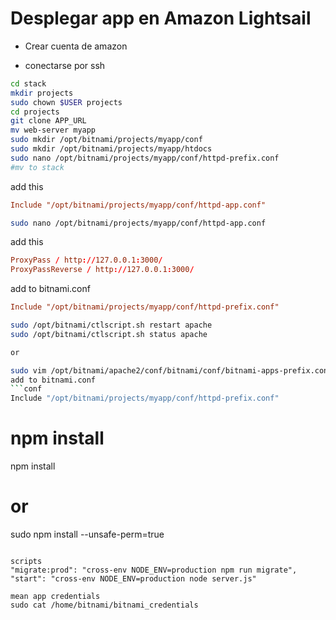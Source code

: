 # Desplegar app en Amazon Lightsail

- Crear cuenta de amazon

- conectarse por ssh

```bash
cd stack
mkdir projects
sudo chown $USER projects
cd projects
git clone APP_URL
mv web-server myapp
sudo mkdir /opt/bitnami/projects/myapp/conf
sudo mkdir /opt/bitnami/projects/myapp/htdocs
sudo nano /opt/bitnami/projects/myapp/conf/httpd-prefix.conf
#mv to stack
```
add this

```conf
Include "/opt/bitnami/projects/myapp/conf/httpd-app.conf"
```

```bash
sudo nano /opt/bitnami/projects/myapp/conf/httpd-app.conf
```

add this

```conf
ProxyPass / http://127.0.0.1:3000/
ProxyPassReverse / http://127.0.0.1:3000/
```
add to bitnami.conf
```conf
Include "/opt/bitnami/projects/myapp/conf/httpd-prefix.conf"
```


```bash
sudo /opt/bitnami/ctlscript.sh restart apache
sudo /opt/bitnami/ctlscript.sh status apache

or

sudo vim /opt/bitnami/apache2/conf/bitnami/conf/bitnami-apps-prefix.conf
add to bitnami.conf
```conf
Include "/opt/bitnami/projects/myapp/conf/httpd-prefix.conf"
```


# npm install
npm install
# or
sudo npm install --unsafe-perm=true
```

scripts
"migrate:prod": "cross-env NODE_ENV=production npm run migrate",
"start": "cross-env NODE_ENV=production node server.js"

mean app credentials
sudo cat /home/bitnami/bitnami_credentials
